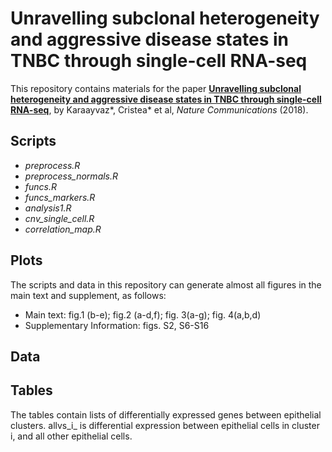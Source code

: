 # Unravelling subclonal heterogeneity and aggressive disease states in TNBC through single-cell RNA-seq

This repository contains materials for the paper [**Unravelling subclonal heterogeneity and aggressive disease states in TNBC through single-cell RNA-seq**](https://www.nature.com/articles/s41467-018-06052-0), by Karaayvaz*, Cristea* et al, *Nature Communications* (2018).

## Scripts
* *preprocess.R*
* *preprocess_normals.R*
* *funcs.R*
* *funcs_markers.R*
* *analysis1.R*
* *cnv_single_cell.R*
* *correlation_map.R*

## Plots
The scripts and data in this repository can generate almost all figures in the main text and supplement, as follows:
* Main text: fig.1 (b-e); fig.2 (a-d,f); fig. 3(a-g); fig. 4(a,b,d)
* Supplementary Information: figs. S2, S6-S16

## Data

## Tables
The tables contain lists of differentially expressed genes between epithelial clusters. allvs_i_ is differential expression between epithelial cells in cluster i, and all other epithelial cells.
